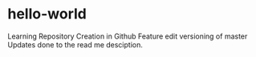 # hello-world
Learning Repository Creation in Github
Feature edit versioning of master
Updates done to the read me desciption.
